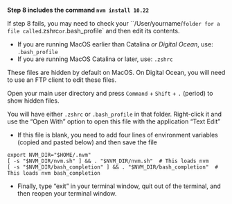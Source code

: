 **Step 8 includes the command `nvm install 10.22`**

If step 8 fails, you may need to check your ``/User/yourname/` folder for a file called `.zshrc` or `.bash_profile` and then edit its contents.

- If you are running MacOS earlier than Catalina *or Digital Ocean*, use: `.bash_profile`
- If you are running MacOS Catalina or later, use: `.zshrc`

These files are hidden by default on MacOS. On Digital Ocean, you will need to use an FTP client to edit these files.

Open your main user directory and press `Command` + `Shift` + `.` (period) to show hidden files.

You will have either `.zshrc` or `.bash_profile` in that folder. Right-click it and use the “Open With” option to open this file with the application “Text Edit”
  - If this file is blank, you need to add four lines of environment variables (copied and pasted below) and then save the file
```
export NVM_DIR="$HOME/.nvm"
[ -s "$NVM_DIR/nvm.sh" ] && . "$NVM_DIR/nvm.sh"  # This loads nvm
[ -s "$NVM_DIR/bash_completion" ] && . "$NVM_DIR/bash_completion"  # This loads nvm bash_completion
```
  - Finally, type “exit” in your terminal window, quit out of the terminal, and then reopen your terminal window.
